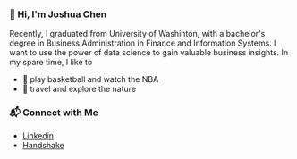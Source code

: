 ### 👋 Hi, I'm Joshua Chen
Recently, I graduated from University of Washinton, with a bachelor's degree in Business Administration in Finance and Information Systems. 
I want to use the power of data science to gain valuable business insights. In my spare time, I like to  
* 🏀 play basketball and watch the NBA
* 🚞 travel and explore the nature
### 📬 Connect with Me
* [Linkedin](https://www.linkedin.com/in/joshua-chen-a10359196/)  
* [Handshake](https://app.joinhandshake.com/stu/users/25551408)

